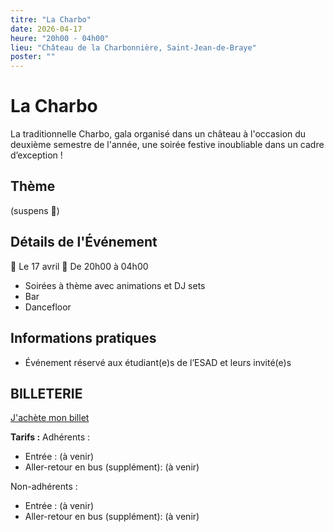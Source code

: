 ```yaml
---
titre: "La Charbo"
date: 2026-04-17
heure: "20h00 - 04h00"
lieu: "Château de la Charbonnière, Saint-Jean-de-Braye"
poster: ""
---
```


# La Charbo

La traditionnelle Charbo, gala organisé dans un château à l'occasion du deuxième semestre de l'année, une soirée festive inoubliable dans un cadre d’exception !

## Thème
(suspens 👀)

## Détails de l'Événement
📅 Le 17 avril
📍 De 20h00 à 04h00

- Soirées à thème avec animations et DJ sets  
- Bar
- Dancefloor

## Informations pratiques
- Événement réservé aux étudiant(e)s de l’ESAD et leurs invité(e)s

## BILLETERIE

[J'achète mon billet]()

**Tarifs :**
Adhérents :
- Entrée : (à venir)
- Aller-retour en bus (supplément): (à venir)

Non-adhérents :
- Entrée : (à venir)
- Aller-retour en bus (supplément): (à venir)
